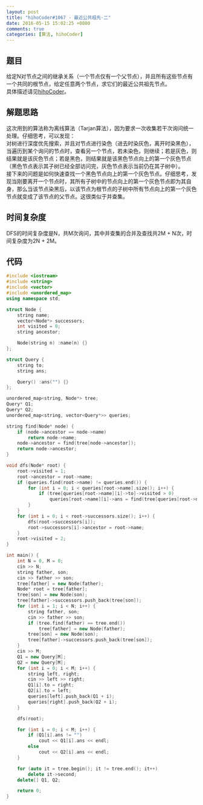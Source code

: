```yaml
---
layout: post
title: "hihoCoder#1067 - 最近公共祖先·二"
date: 2016-05-15 15:02:25 +0800
comments: true
categories: [算法, hihoCoder]
---
```


## 题目
给定N对节点之间的继承关系（一个节点仅有一个父节点），并且所有这些节点有一个共同的根节点，给定任意两个节点，求它们的最近公共祖先节点。  
具体描述请见[hihoCoder](http://hihocoder.com/problemset/problem/1067)。
<!--more-->
## 解题思路
这次用到的算法称为离线算法（Tarjan算法），因为要求一次收集若干次询问统一处理。仔细思考，可以发现：  
对树进行深度优先搜索，并且对节点进行染色（进去时染灰色，离开时染黑色），当遍历到某个询问的节点时，查看另一个节点，若未染色，则继续；若是灰色，则结果就是该灰色节点；若是黑色，则结果就是该黑色节点向上的第一个灰色节点（黑色节点表示其子树已经全部访问完，灰色节点表示当前仍在其子树中）。  
接下来的问题是如何快速查找一个黑色节点向上的第一个灰色节点。仔细思考，发现当刚要离开一个节点时，其所有子树中的节点向上的第一个灰色节点即为其自身，那么当该节点染黑后，以该节点为根节点的子树中所有节点向上的第一个灰色节点就变成了该节点的父节点。这很类似于并查集。
## 时间复杂度
DFS的时间复杂度是N，共M次询问，其中并查集的合并及查找共2M + N次，时间复杂度为2N + 2M。
## 代码
```c++
#include <iostream>
#include <string>
#include <vector>
#include <unordered_map>
using namespace std;

struct Node {
	string name;
	vector<Node*> successors;
	int visited = 0;
	string ancestor;

	Node(string n) :name(n) {}
};

struct Query {
	string to;
	string ans;

	Query() :ans("") {}
};

unordered_map<string, Node*> tree;
Query* Q1;
Query* Q2;
unordered_map<string, vector<Query*>> queries;

string find(Node* node) {
	if (node->ancestor == node->name)
		return node->name;
	node->ancestor = find(tree[node->ancestor]);
	return node->ancestor;
}

void dfs(Node* root) {
	root->visited = 1;
	root->ancestor = root->name;
	if (queries.find(root->name) != queries.end()) {
		for (int i = 0; i < queries[root->name].size(); i++) {
			if (tree[queries[root->name][i]->to]->visited > 0)
				queries[root->name][i]->ans = find(tree[queries[root->name][i]->to]);
		}
	}
	for (int i = 0; i < root->successors.size(); i++) {
		dfs(root->successors[i]);
		root->successors[i]->ancestor = root->name;
	}
	root->visited = 2;
}

int main() {
	int N = 0, M = 0;
	cin >> N;
	string father, son;
	cin >> father >> son;
	tree[father] = new Node(father);
	Node* root = tree[father];
	tree[son] = new Node(son);
	tree[father]->successors.push_back(tree[son]);
	for (int i = 1; i < N; i++) {
		string father, son;
		cin >> father >> son;
		if (tree.find(father) == tree.end())
			tree[father] = new Node(father);
		tree[son] = new Node(son);
		tree[father]->successors.push_back(tree[son]);
	}
	cin >> M;
	Q1 = new Query[M];
	Q2 = new Query[M];
	for (int i = 0; i < M; i++) {
		string left, right;
		cin >> left >> right;
		Q1[i].to = right;
		Q2[i].to = left;
		queries[left].push_back(Q1 + i);
		queries[right].push_back(Q2 + i);
	}

	dfs(root);

	for (int i = 0; i < M; i++) {
		if (Q1[i].ans != "")
			cout << Q1[i].ans << endl;
		else
			cout << Q2[i].ans << endl;
	}

	for (auto it = tree.begin(); it != tree.end(); it++)
		delete it->second;
	delete[] Q1, Q2;

	return 0;
}
```